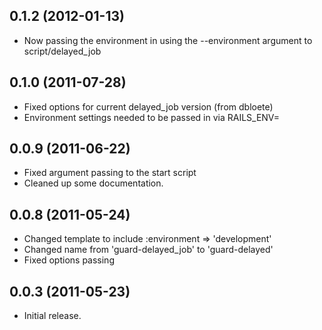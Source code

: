 ## 0.1.2 (2012-01-13)

 * Now passing the environment in using the --environment argument to script/delayed_job

## 0.1.0 (2011-07-28)

 * Fixed options for current delayed_job version (from dbloete)
 * Environment settings needed to be passed in via RAILS_ENV=
 
## 0.0.9 (2011-06-22)

 * Fixed argument passing to the start script
 * Cleaned up some documentation.

## 0.0.8 (2011-05-24)

 * Changed template to include :environment => 'development'
 * Changed name from 'guard-delayed_job' to 'guard-delayed'
 * Fixed options passing

## 0.0.3 (2011-05-23)

 * Initial release.
